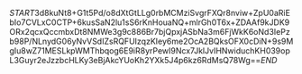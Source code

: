 $START$3d8kuNt8+G1t5Pd/o8dXtGtLLg0rbMCMziSvgrFXQr8nviw+ZpU0aRiEbIo7CVLxC0CTP+6kusSaN2lu1sS6rKnHouaNQ+mlrGh0T6x+ZDAAf9kJDK9ORx2qcxQccmbxDt8NMWe3g9c886Br7bjQpxjASbNa3m6FjWkK6oNd3IePzb98P/NLnydG06yNvVSdIZsRQFUIzqzKIey6me2OcA2BQksOFX0cDiN+9s9MgIu8wZ71MESLkpWMThbqog6E9iR8yrPewI9Ncx7JklJvIHNwiduchKH039opL3Guyr2eJzzbcHLKy3eBjAkcYUoKh2YXk5J4p6kz6RdMsQ78Wg==$END$